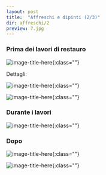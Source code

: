 ```yaml
---
layout: post
title:  "Affreschi e dipinti (2/3)"
dir: affreschi/2
preview: 7.jpg
---
```


### Prima dei lavori di restauro

![image-title-here](../../../foto/affreschi/2/1.jpg){:class=""}

Dettagli:

![image-title-here](../../../foto/affreschi/2/2.jpg){:class=""}

![image-title-here](../../../foto/affreschi/2/3.jpg){:class=""}

### Durante i lavori

![image-title-here](../../../foto/affreschi/2/6.jpg){:class=""}

### Dopo

![image-title-here](../../../foto/affreschi/2/7.jpg){:class=""}

![image-title-here](../../../foto/affreschi/2/5.png){:class=""}
